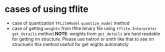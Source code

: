 cases of using tflite 
=====================
* case of quantization `TFLiteModel` `quantize_model` method
* case of getting `weights` from tflite binary file using `tflite.Interpreter ` `get_details` method
  **NOTE**: weights from `get_details` are hard readable for getting nn structure. Please use netron or smth like that to see nn structue\n
  this method usefull for get wights automaticly  